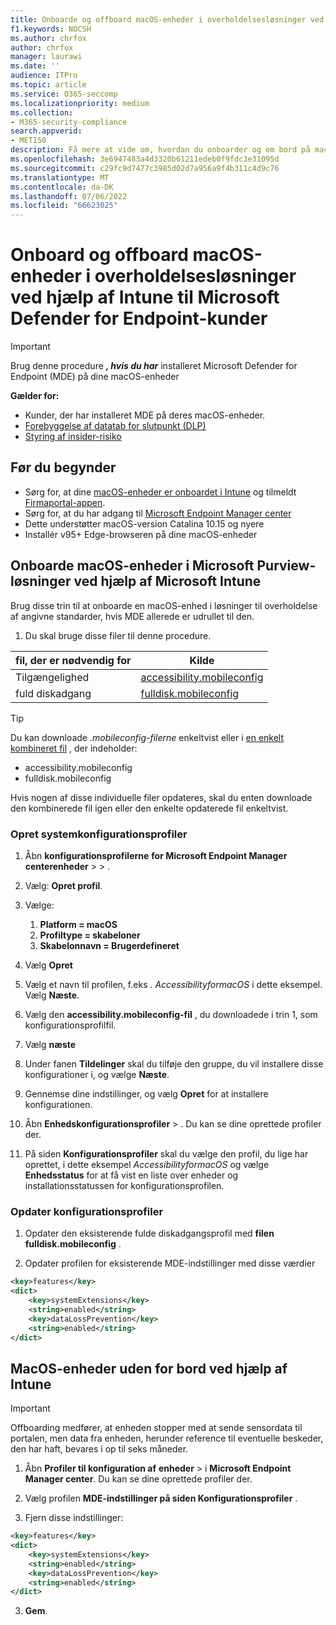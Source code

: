 ```yaml
---
title: Onboarde og offboard macOS-enheder i overholdelsesløsninger ved hjælp af Microsoft Intune til Microsoft Defender for Endpoint kunder
f1.keywords: NOCSH
ms.author: chrfox
author: chrfox
manager: laurawi
ms.date: ''
audience: ITPro
ms.topic: article
ms.service: O365-seccomp
ms.localizationpriority: medium
ms.collection:
- M365-security-compliance
search.appverid:
- MET150
description: Få mere at vide om, hvordan du onboarder og om bord på macOS-enheder i Microsoft Purview-løsninger ved hjælp af Microsoft Intune til MDE-kunder
ms.openlocfilehash: 3e6947483a4d3320b61211edeb0f9fdc3e31095d
ms.sourcegitcommit: c29fc9d7477c3985d02d7a956a9f4b311c4d9c76
ms.translationtype: MT
ms.contentlocale: da-DK
ms.lasthandoff: 07/06/2022
ms.locfileid: "66623025"
---
```

# <a name="onboard-and-offboard-macos-devices-into-compliance-solutions-using-intune-for-microsoft-defender-for-endpoint-customers"></a>Onboard og offboard macOS-enheder i overholdelsesløsninger ved hjælp af Intune til Microsoft Defender for Endpoint-kunder

> [!IMPORTANT]
> Brug denne procedure ***, hvis du har*** installeret Microsoft Defender for Endpoint (MDE) på dine macOS-enheder

**Gælder for:**

- Kunder, der har installeret MDE på deres macOS-enheder.
- [Forebyggelse af datatab for slutpunkt (DLP)](./endpoint-dlp-learn-about.md)
- [Styring af insider-risiko](insider-risk-management.md)


## <a name="before-you-begin"></a>Før du begynder

- Sørg for, at dine [macOS-enheder er onboardet i Intune](/mem/intune/fundamentals/deployment-guide-platform-macos) og tilmeldt [Firmaportal-appen](/mem/intune/user-help/enroll-your-device-in-intune-macos-cp). 
- Sørg for, at du har adgang til [Microsoft Endpoint Manager center](https://endpoint.microsoft.com/#home)
- Dette understøtter macOS-version Catalina 10.15 og nyere
- Installér v95+ Edge-browseren på dine macOS-enheder 

## <a name="onboard-macos-devices-into-microsoft-purview-solutions-using-microsoft-intune"></a>Onboarde macOS-enheder i Microsoft Purview-løsninger ved hjælp af Microsoft Intune

Brug disse trin til at onboarde en macOS-enhed i løsninger til overholdelse af angivne standarder, hvis MDE allerede er udrullet til den.

1. Du skal bruge disse filer til denne procedure.

|fil, der er nødvendig for |Kilde |
|---------|---------|
|Tilgængelighed |[accessibility.mobileconfig](https://github.com/microsoft/mdatp-xplat/blob/master/macos/mobileconfig/profiles/accessibility.mobileconfig)|
fuld diskadgang     |[fulldisk.mobileconfig](https://github.com/microsoft/mdatp-xplat/blob/master/macos/mobileconfig/profiles/fulldisk.mobileconfig)|

> [!TIP]
> Du kan downloade *.mobileconfig-filerne* enkeltvist eller i [en enkelt kombineret fil](https://github.com/microsoft/mdatp-xplat/blob/master/macos/mobileconfig/combined/mdatp-nokext.mobileconfig) , der indeholder:
> - accessibility.mobileconfig
> - fulldisk.mobileconfig
> 
>
>Hvis nogen af disse individuelle filer opdateres, skal du enten downloade den kombinerede fil igen eller den enkelte opdaterede fil enkeltvist.

### <a name="create-system-configuration-profiles"></a>Opret systemkonfigurationsprofiler

1. Åbn **konfigurationsprofilerne** **for Microsoft Endpoint Manager centerenheder** >  > .

1. Vælg: **Opret profil**. 

1. Vælge:
    1. **Platform = macOS**
    1. **Profiltype = skabeloner**
    1. **Skabelonnavn = Brugerdefineret**

1. Vælg **Opret**

1. Vælg et navn til profilen, f.eks *. AccessibilityformacOS* i dette eksempel. Vælg **Næste**.

1. Vælg den **accessibility.mobileconfig-fil** , du downloadede i trin 1, som konfigurationsprofilfil.

1. Vælg **næste**

1. Under fanen **Tildelinger** skal du tilføje den gruppe, du vil installere disse konfigurationer i, og vælge **Næste**.

1. Gennemse dine indstillinger, og vælg **Opret** for at installere konfigurationen.

1. Åbn **Enhedskonfigurationsprofiler** > . Du kan se dine oprettede profiler der.

1. På siden **Konfigurationsprofiler** skal du vælge den profil, du lige har oprettet, i dette eksempel *AccessibilityformacOS* og vælge **Enhedsstatus** for at få vist en liste over enheder og installationsstatussen for konfigurationsprofilen.

### <a name="update-configuration-profiles"></a>Opdater konfigurationsprofiler

1. Opdater den eksisterende fulde diskadgangsprofil med **filen fulldisk.mobileconfig** .

1. Opdater profilen for eksisterende MDE-indstillinger med disse værdier
   
```xml
<key>features</key>
<dict>
    <key>systemExtensions</key>
    <string>enabled</string>
    <key>dataLossPrevention</key>
    <string>enabled</string>
</dict>
```

## <a name="offboard-macos-devices-using-intune"></a>MacOS-enheder uden for bord ved hjælp af Intune

> [!IMPORTANT]
> Offboarding medfører, at enheden stopper med at sende sensordata til portalen, men data fra enheden, herunder reference til eventuelle beskeder, den har haft, bevares i op til seks måneder.

1. Åbn **Profiler til konfiguration af** **enheder** >  i **Microsoft Endpoint Manager center**. Du kan se dine oprettede profiler der.

2. Vælg profilen **MDE-indstillinger på siden Konfigurationsprofiler** .

1. Fjern disse indstillinger:
   
```xml
<key>features</key>
<dict>
    <key>systemExtensions</key>
    <string>enabled</string>
    <key>dataLossPrevention</key>
    <string>enabled</string>
</dict>
```
3. **Gem**.

